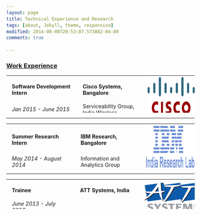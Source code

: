 ```yaml
---
layout: page
title: Technical Experience and Research
tags: [about, Jekyll, theme, responsive]
modified: 2014-08-08T20:53:07.573882-04:00
comments: true

---
```

<style type="text/css">
td
{
    padding:0 15px 0 15px;
	width:200px
}

td.pic
{

padding: 0 0 0 0 
}
</style>

<h3><u>Work Experience</u> </h3>


<div>
<table height = "100">
<tr height="40">
<td>
<h4>Software Development Intern</h4></td>
<td><h4>Cisco Systems, Bangalore</h4></td>
<td class="pic" rowspan="2"><a href="http://www.cisco.com"><img src="/images/cisco.jpg" height="100" width="160" align="right"></a></td>
</tr>

<tr height="20">
<td><i>Jan 2015 - June 2015</i></td>
<td>Serviceability Group, India Wireless</td>
</tr>
</table>
</div>

<hr>


<div>
<table height = "120">
<tr height="40">
<td>
<h4>Summer Research Intern</h4></td>
<td><h4>IBM Research, Bangalore</h4></td>
<td class="pic" rowspan="2"><a href="http://www.ibm.com"><img src="/images/irl.jpg" height="120" width="200" align="right"></a></td>
</tr>

<tr height="20">
<td><i>May 2014 - August 2014</i></td>
<td>Information and Analytics Group</td>
</tr>
</table>
</div>


<hr>

<div>
<table height = "80">
<tr height="40">
<td>
<h4>Trainee</h4></td>
<td><h4>ATT Systems, India</h4></td>
<td class="pic" rowspan="2"><img src="/images/att.jpeg" height="80" width="150" align="right"></td>
</tr>

<tr height="20">
<td><i> June 2013 - July 2013</i></td>
</tr>
</table>
</div>





